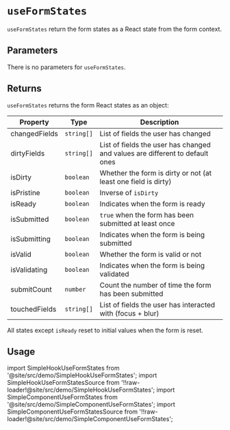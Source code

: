 # `useFormStates`

`useFormStates` return the form states as a React state from the form context.

## Parameters

There is no parameters for `useFormStates`.

## Returns

`useFormStates` returns the form React states as an object:

| Property      | Type       | Description                                                                  |
| ------------- | ---------- | ---------------------------------------------------------------------------- |
| changedFields | `string[]` | List of fields the user has changed                                          |
| dirtyFields   | `string[]` | List of fields the user has changed and values are different to default ones |
| isDirty       | `boolean`  | Whether the form is dirty or not (at least one field is dirty)               |
| isPristine    | `boolean`  | Inverse of `isDirty`                                                         |
| isReady       | `boolean`  | Indicates when the form is ready                                             |
| isSubmitted   | `boolean`  | `true` when the form has been submitted at least once                        |
| isSubmitting  | `boolean`  | Indicates when the form is being submitted                                   |
| isValid       | `boolean`  | Whether the form is valid or not                                             |
| isValidating  | `boolean`  | Indicates when the form is being validated                                   |
| submitCount   | `number`   | Count the number of time the form has been submitted                         |
| touchedFields | `string[]` | List of fields the user has interacted with (focus + blur)                   |

All states except `isReady` reset to initial values when the form is reset.

## Usage

import SimpleHookUseFormStates from '@site/src/demo/SimpleHookUseFormStates';
import SimpleHookUseFormStatesSource from '!!raw-loader!@site/src/demo/SimpleHookUseFormStates';
import SimpleComponentUseFormStates from '@site/src/demo/SimpleComponentUseFormStates';
import SimpleComponentUseFormStatesSource from '!!raw-loader!@site/src/demo/SimpleComponentUseFormStates';

<DemoTabs Component={SimpleComponentUseFormStates} Hook={SimpleHookUseFormStates} componentCode={SimpleComponentUseFormStatesSource} componentMetastring="{20,24,29,41,58}" hookCode={SimpleHookUseFormStatesSource} hookMetastring="{21,25,30,50,60}" withModes withRevalidateModes />
